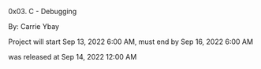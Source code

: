 0x03. C - Debugging

By: Carrie Ybay

Project will start Sep 13, 2022 6:00 AM, must end by Sep 16, 2022 6:00 AM

was released at Sep 14, 2022 12:00 AM

